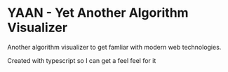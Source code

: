 # YAAN - Yet Another Algorithm Visualizer
Another algorithm visualizer to get famliar with modern web technologies.

Created with typescript so I can get a feel feel for it

